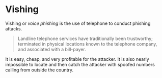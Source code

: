 # Vishing

Vishing or _voice phishing_ is the use of telephone to conduct phishing attacks.

> Landline telephone services have traditionally been trustworthy; terminated in physical locations known to the telephone company, and associated with a bill-payer.

It is easy, cheap, and very profitable for the attacker. It is also nearly impossible to locate and then catch the attacker with spoofed numbers calling from outside the country.
